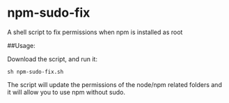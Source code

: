 # npm-sudo-fix
A shell script to fix permissions when npm is installed as root


##Usage:

Download the script, and run it:
```
sh npm-sudo-fix.sh
```

The script will update the permissions of the node/npm related folders and it will allow you to use npm without sudo.
